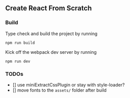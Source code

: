## Create React From Scratch

### Build

Type check and build the project by running

```
npm run build
```

Kick off the webpack dev server by running

```
npm run dev
```

### TODOs

-   [] use miniExtractCssPlugin or stay with style-loader?
-   [] move fonts to the `assets/` folder after build
